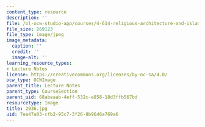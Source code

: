 ```yaml
---
content_type: resource
description: ''
file: /ol-ocw-studio-app/courses/4-614-religious-architecture-and-islamic-cultures-fall-2002/7ea47a03cfb295c73f268b9646a769a6_2036.jpg
file_size: 269123
file_type: image/jpeg
image_metadata:
  caption: ''
  credit: ''
  image-alt: ''
learning_resource_types:
- Lecture Notes
license: https://creativecommons.org/licenses/by-nc-sa/4.0/
ocw_type: OCWImage
parent_title: Lecture Notes
parent_type: CourseSection
parent_uid: 68abeaab-4eff-532c-e858-18d3ffb567bd
resourcetype: Image
title: 2036.jpg
uid: 7ea47a03-cfb2-95c7-3f26-8b9646a769a6
---
```

